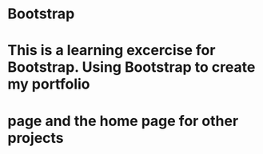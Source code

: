 # Bootstrap
# This is a learning excercise for Bootstrap. Using Bootstrap to create my portfolio
# page and the home page for other projects
